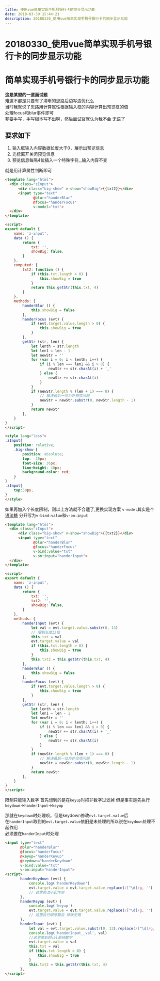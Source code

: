 ```yaml
---
title: 使用vue简单实现手机号银行卡的同步显示功能
date: 2018-03-30 15:44:21  
description: 20180330_使用vue简单实现手机号银行卡的同步显示功能
---
```

# 20180330_使用vue简单实现手机号银行卡的同步显示功能

# 简单实现手机号银行卡的同步显示功能  
**这是某盟的一道面试题**  
难道不都是只要有了清晰的思路后边写边优化么  
当时我就说了思路用计算属性根据输入框的内容计算出预览框的值  
处理focus和blur事件即可  
非要手写，手写根本写不出啊，然后面试官就认为我不会 无语了   
 
## 要求如下
1. 输入框输入内容数据长度大于0，展示出预览信息
2. 光标离开关闭预览信息
3. 预览信息每隔4位插入一个特殊字符_,输入内容不变

就是用计算属性判断即可
```html
<template lang="html">
  <div class="zInput">
      <div class="big-show" v-show="showBig">{{txt2}}</div>
      <input type="text"
             @blur="handerBlur"
             @focus="handerFocus"
             v-model="txt">
  </div>
</template>

<script>
export default {
    name: 'z-input',
    data () {
        return {
            txt: '',
            showBig: false,
        }
    },
    computed: {
        txt2: function () {
            if (this.txt.length > 0) {
                this.showBig = true
            }
            return this.getStr(this.txt, 4)
        }
    },
    methods: {
        handerBlur () {
            this.showBig = false
        },
        handerFocus (evt) {
            if (evt.target.value.length > 0) {
                this.showBig = true
            }
        },
        getStr (str, len) {
            let lenth = str.length
            let len1 = len - 1
            let newStr = ''
            for (var i = 0; i < lenth; i++) {
                if (i % len === len1 && i > 0) {
                    newStr += str.charAt(i) + '_'
                } else {
                    newStr += str.charAt(i)
                }
            }
            if (newStr.length % (len + 1) === 0) {
                // 解决最后一位为补充项问题
                newStr = newStr.substr(0, newStr.length - 1)
            }
            return newStr
        },
    }
}
</script>

<style lang="less">
.zInput{
    position: relative;
    .big-show {
        position: absolute;
        top: -40px;
        font-size: 36px;
        line-height: 40px;
        background-color: red;
    }
}
.zInput{
    top:50px;
}
</style>
```

如果再加入个长度限制，则以上方法就不合适了,更换实现方案
`v-model`其实是个[语法糖](https://cn.vuejs.org/v2/guide/components.html#%E4%BD%BF%E7%94%A8%E8%87%AA%E5%AE%9A%E4%B9%89%E4%BA%8B%E4%BB%B6%E7%9A%84%E8%A1%A8%E5%8D%95%E8%BE%93%E5%85%A5%E7%BB%84%E4%BB%B6)
分开写为`v-bind:value`和`v-on:input`
```html
<template lang="html">
  <div class="zInput">
      <div class="big-show" v-show="showBig">{{txt2}}</div>
      <input type="text"
             @blur="handerBlur"
             @focus="handerFocus"
             v-bind:value="txt"
             v-on:input="handerInput">
  </div>
</template>

<script>
export default {
    name: 'z-input',
    data () {
        return {
            txt: '',
            txt2: '',
            showBig: false,
        }
    },
    methods: {
        handerInput (evt) {
            let val = evt.target.value.substr(0, 13)
            // 限制长度13位
            this.txt = val
            evt.target.value = val
            if (this.txt.length > 0) {
                this.showBig = true
            }
            this.txt2 = this.getStr(this.txt, 4)
        },
        handerBlur () {
            this.showBig = false
        },
        handerFocus (evt) {
            if (evt.target.value.length > 0) {
                this.showBig = true
            }
        },
        getStr (str, len) {
            let lenth = str.length
            let len1 = len - 1
            let newStr = ''
            for (var i = 0; i < lenth; i++) {
                if (i % len === len1 && i > 0) {
                    newStr += str.charAt(i) + '_'
                } else {
                    newStr += str.charAt(i)
                }
            }
            if (newStr.length % (len + 1) === 0) {
                // 解决最后一位为补充项问题
                newStr = newStr.substr(0, newStr.length - 1)
            }
            return newStr
        },
    }
}
</script>
```
限制只能输入数字 
首先想到的是在`keyup`时把非数字过滤掉
但是事实是先执行`keydown`->`handerInput`->`keyup`

那就在`keydown`时处理呗，但是keydown修改`evt.target.value`后  
在`handerInput`取到的`evt.target.value`依旧是未处理的所以说在`keydown`处理不起作用  
必须要在`handerInput`时处理
```html
<input type="text"
       @blur="handerBlur"
       @focus="handerFocus"
       @keyup="handerKeyup"
       @keydown="handerKeydown"
       v-bind:value="txt"
       v-on:input="handerInput">
<script>
       handerKeydown (evt) {
           console.log('handerKeydown')
           evt.target.value = evt.target.value.replace(/[^\d]/g, '')
           // 这里修改不起作用
       },
       handerKeyup (evt) {
           console.log('keyup')
           evt.target.value = evt.target.value.replace(/[^\d]/g, '')
           // 这里执行顺序靠后 修改无用
       },
       handerInput (evt) {
           let val = evt.target.value.substr(0, 13).replace(/[^\d]/g, '')
           console.log('handerInput__val', val)
           //这里拿到的val是纯数字
           evt.target.value = val
           this.txt = val
           if (this.txt.length > 0) {
               this.showBig = true
           }
           this.txt2 = this.getStr(this.txt, 4)
       },
</script>

```